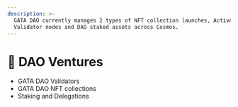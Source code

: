 ```yaml
---
description: >-
  GATA DAO currently manages 2 types of NFT collection launches, Active
  Validator nodes and DAO staked assets across Cosmos.
---
```


# 🎯 DAO Ventures

* GATA DAO Validators
* GATA DAO NFT collections
* Staking and Delegations  &#x20;
